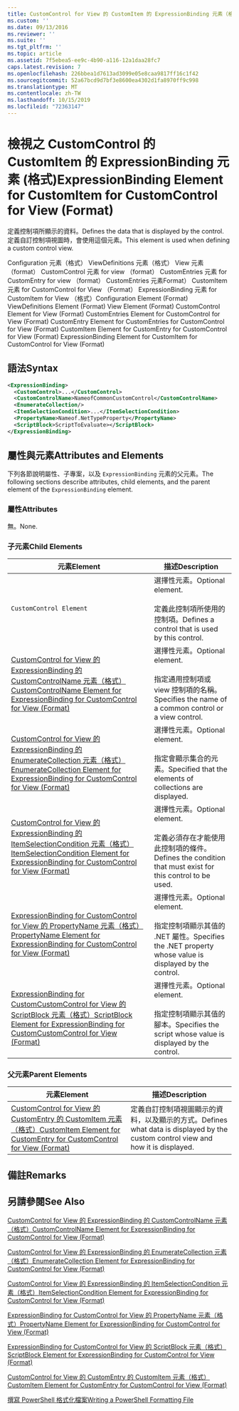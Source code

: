 ```yaml
---
title: CustomControl for View 的 CustomItem 的 ExpressionBinding 元素（格式） |Microsoft Docs
ms.custom: ''
ms.date: 09/13/2016
ms.reviewer: ''
ms.suite: ''
ms.tgt_pltfrm: ''
ms.topic: article
ms.assetid: 7f5ebea5-ee9c-4b90-a116-12a1daa28fc7
caps.latest.revision: 7
ms.openlocfilehash: 226bbea1d7613ad3099e05e8caa9817ff16c1f42
ms.sourcegitcommit: 52a67bcd9d7bf3e8600ea4302d1fa8970ff9c998
ms.translationtype: MT
ms.contentlocale: zh-TW
ms.lasthandoff: 10/15/2019
ms.locfileid: "72363147"
---
```

# <a name="expressionbinding-element-for-customitem-for-customcontrol-for-view-format"></a><span data-ttu-id="29a40-102">檢視之 CustomControl 的 CustomItem 的 ExpressionBinding 元素 (格式)</span><span class="sxs-lookup"><span data-stu-id="29a40-102">ExpressionBinding Element for CustomItem for CustomControl for View (Format)</span></span>

<span data-ttu-id="29a40-103">定義控制項所顯示的資料。</span><span class="sxs-lookup"><span data-stu-id="29a40-103">Defines the data that is displayed by the control.</span></span> <span data-ttu-id="29a40-104">定義自訂控制項視圖時，會使用這個元素。</span><span class="sxs-lookup"><span data-stu-id="29a40-104">This element is used when defining a custom control view.</span></span>

<span data-ttu-id="29a40-105">Configuration 元素（格式） ViewDefinitions 元素（格式） View 元素（format） CustomControl 元素 for view （format） CustomEntries 元素 for CustomEntry for view （format） CustomEntries 元素Format） CustomItem 元素 for CustomControl for View （Format） ExpressionBinding 元素 for CustomItem for View （格式）</span><span class="sxs-lookup"><span data-stu-id="29a40-105">Configuration Element (Format) ViewDefinitions Element (Format) View Element (Format) CustomControl Element for View (Format) CustomEntries Element for CustomControl for View (Format) CustomEntry Element for CustomEntries for CustomControl for View (Format) CustomItem Element for CustomEntry for CustomControl for View (Format) ExpressionBinding Element for CustomItem for CustomControl for View (Format)</span></span>

## <a name="syntax"></a><span data-ttu-id="29a40-106">語法</span><span class="sxs-lookup"><span data-stu-id="29a40-106">Syntax</span></span>

```xml
<ExpressionBinding>
  <CustomControl>...</CustomControl>
  <CustomControlName>NameofCommonCustomControl</CustomControlName>
  <EnumerateCollection/>
  <ItemSelectionCondition>...</ItemSelectionCondition>
  <PropertyName>Nameof.NetTypeProperty</PropertyName>
  <ScriptBlock>ScriptToEvaluate></ScriptBlock>
</ExpressionBinding>
```

## <a name="attributes-and-elements"></a><span data-ttu-id="29a40-107">屬性與元素</span><span class="sxs-lookup"><span data-stu-id="29a40-107">Attributes and Elements</span></span>

<span data-ttu-id="29a40-108">下列各節說明屬性、子專案，以及 `ExpressionBinding` 元素的父元素。</span><span class="sxs-lookup"><span data-stu-id="29a40-108">The following sections describe attributes, child elements, and the parent element of the `ExpressionBinding` element.</span></span>

### <a name="attributes"></a><span data-ttu-id="29a40-109">屬性</span><span class="sxs-lookup"><span data-stu-id="29a40-109">Attributes</span></span>

<span data-ttu-id="29a40-110">無。</span><span class="sxs-lookup"><span data-stu-id="29a40-110">None.</span></span>

### <a name="child-elements"></a><span data-ttu-id="29a40-111">子元素</span><span class="sxs-lookup"><span data-stu-id="29a40-111">Child Elements</span></span>

|<span data-ttu-id="29a40-112">元素</span><span class="sxs-lookup"><span data-stu-id="29a40-112">Element</span></span>|<span data-ttu-id="29a40-113">描述</span><span class="sxs-lookup"><span data-stu-id="29a40-113">Description</span></span>|
|-------------|-----------------|
|`CustomControl Element`|<span data-ttu-id="29a40-114">選擇性元素。</span><span class="sxs-lookup"><span data-stu-id="29a40-114">Optional element.</span></span><br /><br /> <span data-ttu-id="29a40-115">定義此控制項所使用的控制項。</span><span class="sxs-lookup"><span data-stu-id="29a40-115">Defines a control that is used by this control.</span></span>|
|[<span data-ttu-id="29a40-116">CustomControl for View 的 ExpressionBinding 的 CustomControlName 元素（格式）</span><span class="sxs-lookup"><span data-stu-id="29a40-116">CustomControlName Element for ExpressionBinding for CustomControl for View (Format)</span></span>](./customcontrolname-element-for-expressionbinding-for-customcontrol-for-view-format.md)|<span data-ttu-id="29a40-117">選擇性元素。</span><span class="sxs-lookup"><span data-stu-id="29a40-117">Optional element.</span></span><br /><br /> <span data-ttu-id="29a40-118">指定通用控制項或 view 控制項的名稱。</span><span class="sxs-lookup"><span data-stu-id="29a40-118">Specifies the name of a common control or a view control.</span></span>|
|[<span data-ttu-id="29a40-119">CustomControl for View 的 ExpressionBinding 的 EnumerateCollection 元素（格式）</span><span class="sxs-lookup"><span data-stu-id="29a40-119">EnumerateCollection Element for ExpressionBinding for CustomControl for View (Format)</span></span>](./enumeratecollection-element-for-expressionbinding-for-customcontrol-for-view-format.md)|<span data-ttu-id="29a40-120">選擇性元素。</span><span class="sxs-lookup"><span data-stu-id="29a40-120">Optional element.</span></span><br /><br /> <span data-ttu-id="29a40-121">指定會顯示集合的元素。</span><span class="sxs-lookup"><span data-stu-id="29a40-121">Specified that the elements of collections are displayed.</span></span>|
|[<span data-ttu-id="29a40-122">CustomControl for View 的 ExpressionBinding 的 ItemSelectionCondition 元素（格式）</span><span class="sxs-lookup"><span data-stu-id="29a40-122">ItemSelectionCondition Element for ExpressionBinding for CustomControl for View (Format)</span></span>](./itemselectioncondition-element-for-expressionbinding-for-customcontrol-format.md)|<span data-ttu-id="29a40-123">選擇性元素。</span><span class="sxs-lookup"><span data-stu-id="29a40-123">Optional element.</span></span><br /><br /> <span data-ttu-id="29a40-124">定義必須存在才能使用此控制項的條件。</span><span class="sxs-lookup"><span data-stu-id="29a40-124">Defines the condition that must exist for this control to be used.</span></span>|
|[<span data-ttu-id="29a40-125">ExpressionBinding for CustomControl for View 的 PropertyName 元素（格式）</span><span class="sxs-lookup"><span data-stu-id="29a40-125">PropertyName Element for ExpressionBinding for CustomControl for View (Format)</span></span>](./propertyname-element-for-expressionbinding-for-customcontrol-for-view-format.md)|<span data-ttu-id="29a40-126">選擇性元素。</span><span class="sxs-lookup"><span data-stu-id="29a40-126">Optional element.</span></span><br /><br /> <span data-ttu-id="29a40-127">指定控制項顯示其值的 .NET 屬性。</span><span class="sxs-lookup"><span data-stu-id="29a40-127">Specifies the .NET property whose value is displayed by the control.</span></span>|
|[<span data-ttu-id="29a40-128">ExpressionBinding for CustomCustomControl for View 的 ScriptBlock 元素（格式）</span><span class="sxs-lookup"><span data-stu-id="29a40-128">ScriptBlock Element for ExpressionBinding for CustomCustomControl for View (Format)</span></span>](./scriptblock-element-for-expressionbinding-for-customcontrol-for-view-format.md)|<span data-ttu-id="29a40-129">選擇性元素。</span><span class="sxs-lookup"><span data-stu-id="29a40-129">Optional element.</span></span><br /><br /> <span data-ttu-id="29a40-130">指定控制項顯示其值的腳本。</span><span class="sxs-lookup"><span data-stu-id="29a40-130">Specifies the script whose value is displayed by the control.</span></span>|

### <a name="parent-elements"></a><span data-ttu-id="29a40-131">父元素</span><span class="sxs-lookup"><span data-stu-id="29a40-131">Parent Elements</span></span>

|<span data-ttu-id="29a40-132">元素</span><span class="sxs-lookup"><span data-stu-id="29a40-132">Element</span></span>|<span data-ttu-id="29a40-133">描述</span><span class="sxs-lookup"><span data-stu-id="29a40-133">Description</span></span>|
|-------------|-----------------|
|[<span data-ttu-id="29a40-134">CustomControl for View 的 CustomEntry 的 CustomItem 元素（格式）</span><span class="sxs-lookup"><span data-stu-id="29a40-134">CustomItem Element for CustomEntry for CustomControl for View (Format)</span></span>](./customitem-element-for-customentry-for-customcontrol-for-view-format.md)|<span data-ttu-id="29a40-135">定義自訂控制項視圖顯示的資料，以及顯示的方式。</span><span class="sxs-lookup"><span data-stu-id="29a40-135">Defines what data is displayed by the custom control view and how it is displayed.</span></span>|

## <a name="remarks"></a><span data-ttu-id="29a40-136">備註</span><span class="sxs-lookup"><span data-stu-id="29a40-136">Remarks</span></span>

## <a name="see-also"></a><span data-ttu-id="29a40-137">另請參閱</span><span class="sxs-lookup"><span data-stu-id="29a40-137">See Also</span></span>

[<span data-ttu-id="29a40-138">CustomControl for View 的 ExpressionBinding 的 CustomControlName 元素（格式）</span><span class="sxs-lookup"><span data-stu-id="29a40-138">CustomControlName Element for ExpressionBinding for CustomControl for View (Format)</span></span>](./customcontrolname-element-for-expressionbinding-for-customcontrol-for-view-format.md)

[<span data-ttu-id="29a40-139">CustomControl for View 的 ExpressionBinding 的 EnumerateCollection 元素（格式）</span><span class="sxs-lookup"><span data-stu-id="29a40-139">EnumerateCollection Element for ExpressionBinding for CustomControl for View (Format)</span></span>](./enumeratecollection-element-for-expressionbinding-for-customcontrol-for-view-format.md)

[<span data-ttu-id="29a40-140">CustomControl for View 的 ExpressionBinding 的 ItemSelectionCondition 元素（格式）</span><span class="sxs-lookup"><span data-stu-id="29a40-140">ItemSelectionCondition Element for ExpressionBinding for CustomControl for View (Format)</span></span>](./itemselectioncondition-element-for-expressionbinding-for-customcontrol-format.md)

[<span data-ttu-id="29a40-141">ExpressionBinding for CustomControl for View 的 PropertyName 元素（格式）</span><span class="sxs-lookup"><span data-stu-id="29a40-141">PropertyName Element for ExpressionBinding for CustomControl for View (Format)</span></span>](./propertyname-element-for-expressionbinding-for-customcontrol-for-view-format.md)

[<span data-ttu-id="29a40-142">ExpressionBinding for CustomControl for View 的 ScriptBlock 元素（格式）</span><span class="sxs-lookup"><span data-stu-id="29a40-142">ScriptBlock Element for ExpressionBinding for CustomControl for View (Format)</span></span>](./scriptblock-element-for-expressionbinding-for-customcontrol-for-view-format.md)

[<span data-ttu-id="29a40-143">CustomControl for View 的 CustomEntry 的 CustomItem 元素（格式）</span><span class="sxs-lookup"><span data-stu-id="29a40-143">CustomItem Element for CustomEntry for CustomControl for View (Format)</span></span>](./customitem-element-for-customentry-for-customcontrol-for-view-format.md)

[<span data-ttu-id="29a40-144">撰寫 PowerShell 格式化檔案</span><span class="sxs-lookup"><span data-stu-id="29a40-144">Writing a PowerShell Formatting File</span></span>](./writing-a-powershell-formatting-file.md)
